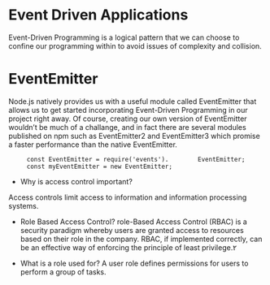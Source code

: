 #  Event Driven Applications

Event-Driven Programming is a logical pattern that we can choose to confine our programming within to avoid issues of complexity and collision.

# EventEmitter

Node.js natively provides us with a useful module called EventEmitter that allows us to get started incorporating Event-Driven Programming in our project right away. Of course, creating our own version of EventEmitter wouldn’t be much of a challange, and in fact there are several modules published on npm such as EventEmitter2 and EventEmitter3 which promise a faster performance than the native EventEmitter.

         const EventEmitter = require('events').        EventEmitter;
         const myEventEmitter = new EventEmitter;


- Why is access control important?

Access controls limit access to information and information processing systems.

- Role Based Access Control?
role-Based Access Control (RBAC) is a security paradigm whereby users are granted access to resources based on their role in the company. RBAC, if implemented correctly, can be an effective way of enforcing the principle of least privilege.٢



- What is a role used for?
A user role defines permissions for users to perform a group of tasks.
